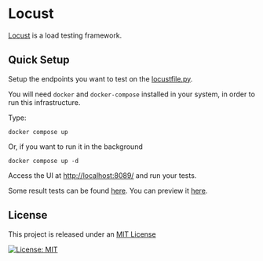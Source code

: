 # Locust

[Locust](https://docs.locust.io/) is a load testing framework.

## Quick Setup

Setup the endpoints you want to test on the [locustfile.py](locustfile.py).

You will need `docker` and `docker-compose` installed in your system, in order to run this infrastructure. 

Type:

```
docker compose up
```

Or, if you want to run it in the background

```
docker compose up -d
```

Access the UI at [http://localhost:8089/](http://localhost:8089/) and run your tests.

Some result tests can be found [here](./report_1725036621.259672.html). You can preview it [here](https://doublebyte1.github.io/locust/report_1725036621.259672.html).

## License

This project is released under an [MIT License](./LICENSE)

[![License: MIT](https://img.shields.io/badge/License-MIT-yellow.svg)](https://opensource.org/licenses/MIT)